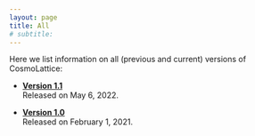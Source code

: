 ```yaml
---
layout: page
title: All 
# subtitle:
---
```


Here we list information on all (previous and current) versions of CosmoLattice:

- <b><a href="_pages/version11.md">Version 1.1</a></b> <br>
  Released on May 6, 2022.
  
- <b><a href="_pages/version10.md">Version 1.0</a></b> <br>
  Released on February 1, 2021.